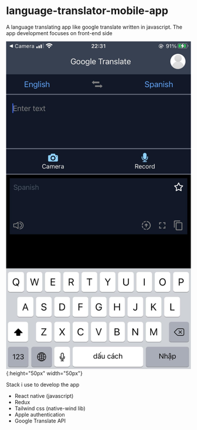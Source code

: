 # language-translator-mobile-app
A language translating app like google translate written in javascript. The app development focuses on front-end side

>
![main screen](assets/mainScreen.jpg){:height="50px" width="50px"}


> 
Stack i use to develop the app
- React native (javascript)
- Redux
- Tailwind css (native-wind lib)
- Apple authentication
- Google Translate API
> 




